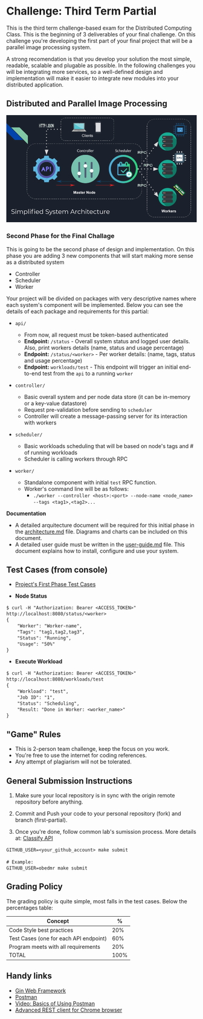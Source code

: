 Challenge:  Third Term Partial
==============================

This is the third term challenge-based exam for the Distributed Computing Class. This is the beginning of 3 deliverables of your final challenge.
On this challenge you're developing the first part of your final project that will be a parallel image processing system.

A strong recomendation is that you develop your solution the most simple, readable, scalable and plugable as possible. In the following challenges you will
be integrating more services, so a well-defined design and implementation will make it easier to integrate new modules into your distributed application.

Distributed and Parallel Image Processing
-----------------------------------------

![architecture](architecture.png)

### Second Phase for the Final Challage
This is going to be the second phase of design and implementation.
On this phase you are adding 3 new components that will start making more sense as a distributed system
- Controller
- Scheduler
- Worker

Your project will be divided on packages with very descriptive names where each system's component will be implemented.
Below you can see the details of each package and requirements for this partial:

- `api/`
  - From now, all request must be token-based authenticated
  - **Endpoint:** `/status` - Overall system status and logged user details. Also, print workers details (name, status and usage percentage)
  - **Endpoint:** `/status/<worker>` - Per worker details:  (name, tags, status and usage percentage)
  - **Endpoint:** `workloads/test` - This endpoint will trigger an initial end-to-end test from the `api` to a running `worker`

- `controller/`
  - Basic overall system and per node data store (it can be in-memory or a key-value datastore)
  - Request pre-validation before sending to `scheduler`
  - Controller will create a message-passing server for its interaction with workers

- `scheduler/`
  - Basic workloads scheduling that will be based on node's tags and # of running workloads
  - Scheduler is calling workers through RPC

- `worker/`
  - Standalone component with initial `test` RPC function.
  - Worker's command line will be as follows:
    - `./worker --controller <host>:<port> --node-name <node_name> --tags <tag1>,<tag2>...`


**Documentation**
- A detailed arquitecture document will be required for this initial phase in the [architecture.md](architecture.md) file. Diagrams and charts can be included on this document.
- A detailed user guide must be written in the [user-guide.md](user-guide.md) file. This document explains how to install, configure and use your system.


Test Cases (from console)
-------------------------
- [Project's First Phase Test Cases](../second-partial/#test-cases-from-console)

- **Node Status**
```
$ curl -H "Authorization: Bearer <ACCESS_TOKEN>" http://localhost:8080/status/<worker>
{
	"Worker": "Worker-name",
	"Tags": "tag1,tag2,tag3",
	"Status": "Running",
	"Usage": "50%"
}
```

- **Execute Workload**
```
$ curl -H "Authorization: Bearer <ACCESS_TOKEN>" http://localhost:8080/workloads/test
{
	"Workload": "test",
	"Job ID": "1",
	"Status": "Scheduling",
	"Result: "Done in Worker: <worker_name>"
}
```

"Game" Rules
------------

- This is 2-person team challenge, keep the focus on you work.
- You're free to use the internet for coding references.
- Any attempt of plagiarism will not be tolerated.


General Submission Instructions
-------------------------------
1. Make sure your local repository is in sync with the origin remote repository before anything.
2. Commit and Push your code to your personal repository (fork) and branch (first-partial).

3. Once you're done, follow common lab's sumission process. More details at: [Classify API](../../classify.md)
```
GITHUB_USER=<your_github_account> make submit

# Example:
GITHUB_USER=obedmr make submit
```

Grading Policy
--------------

The grading policy is quite simple, most falls in the test cases. Below the percentages table:

| Concept                                | %    |
|----------------------------------------|------|
| Code Style best practices              | 20%  |
| Test Cases (one for each API endpoint) | 60%  |
| Program meets with all requirements    | 20%  |
| TOTAL                                  | 100% |

Handy links
-----------
- [Gin Web Framework](https://github.com/gin-gonic/gin)
- [Postman](https://www.postman.com/)
- [Video: Basics of Using Postman](https://youtu.be/t5n07Ybz7yI)
- [Advanced REST client for Chrome browser](https://chrome.google.com/webstore/detail/advanced-rest-client/hgmloofddffdnphfgcellkdfbfbjeloo?hl=es-419)